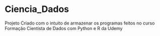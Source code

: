 # Ciencia_Dados
Projeto Criado com o intuito de armazenar os programas feitos no curso Formação Cientista de Dados com Python e R da Udemy
